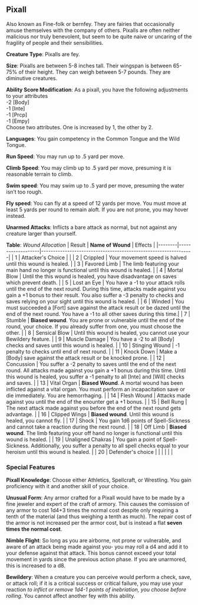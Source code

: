 ## Pixall
Also known as Fine-folk or bernfey. They are fairies that occasionally amuse themselves with the company of others. Pixalls are often neither malicious nor truly benevolent, but seem to be quite naive or uncaring of the fragility of people and their sensibilities.

**Creature Type**: Pixalls are fey.

**Size**: Pixalls are between 5-8 inches tall. Their wingspan is between 65-75% of their height. They can weigh between 5-7 pounds. They are diminutive creatures.

**Ability Score Modification**: As a pixall, you have the following adjustments to your attributes  
-2 [Body]  
-1 [Inte]  
-1 [Prcp]  
-1 [Empy]  
Choose two attributes. One is increased by 1, the other by 2.

**Languages**: You gain competency in the Common Tongue and the Wild Tongue.

**Run Speed**: You may run up to .5 yard per move.

**Climb Speed**: You may climb up to .5 yard per move, presuming it is reasonable terrain to climb.

**Swim speed**: You may swim up to .5 yard per move, presuming the water isn’t too rough.

**Fly speed**: You can fly at a speed of 12 yards per move. You must move at least 5 yards per round to remain aloft. If you are not prone, you may hover instead.

**Unarmed Attacks**: Inflicts a bare attack as normal, but not against any creature larger than yourself.

**Table**: *Wound Allocation*
| Result | **Name of Wound** | Effects                                                        |
|--------|-------------------|----------------------------------------------------------------|
|   1    | Attacker's Choice |                                                                |
|   2    | Crippled          | Your movement speed is halved until this wound is healed.      |
|   3    | Favored Limb      | The limb featuring your main hand no longer is functional until this wound is healed. |
|   4    | Mortal Blow       | Until the this wound is healed, you have disadvantage on saves which prevent death. |
|   5    | Lost an Eye       | You have a -1 to your attack rolls until the end of the next round. During this time, attacks made against you gain a +1 bonus to their result. You also suffer a -3 penalty to checks and saves relying on your sight until this wound is healed. |
|   6    | Winded            | You must succeeded a [Fort] save against the attack result or be dazed until the end of the next round. You have a -1 to all other saves during this time.|
|   7    | Stumble           | **Biased wound**. You are prone or vulnerable until the end of the round, your choice. If you already suffer from one, you must choose the other. |
|   8    | Sensical Blow     | Until this wound is healed, you cannot use your Bewildery feature.  |
|   9    | Muscle Damage     | You have a -2 to all [Body] checks and saves until this wound is healed. |
|   10   | Stinging Wound    | -1 penalty to checks until end of next round. |
|   11   | Knock Down        | Make a [Body] save against the attack result  or be knocked prone. |
|   12   | Concussion        | You suffer a -2 penalty to saves until the end of the next round. All attacks made against you gain a +1 bonus during this time. Until this wound is healed, you suffer a -1 penalty to all [Inte] and [Will] checks and saves. |
|   13   | Vital Organ       | **Biased Wound**. A mortal wound has been inflicted against a vital organ. You must perform an incapacitation save or die immediately. You are hemorrhaging. |
|   14   | Flesh Wound       | Attacks made against you until the end of the enounter get a +1 bonus. |
|   15   | Bell Rung         | The next attack made against you before the end of the next round gets advantage.  |
|   16   | Clipped Wings     | **Biased wound**. Until this wound is healed, you cannot fly. |
|   17   | Shock             | You gain 1d6 points of Spell-Sickness and cannot take a reaction during the next round. |
|   18   | Off Limb          | **Biased wound**. The limb featuring your off hand no longer is functional until this wound is healed. |
|   19   | Unaligned Chakras | You gain a point of Spell-Sickness. Additionally, you suffer a penalty to all spell checks equal to your heroism until this wound is healed. |
|   20   | Defender's choice |                                   |
|        |                                                |                                   |

### Special Features

**Pixall Knowledge**: Choose either Athletics, Spellcraft, or Wrestling. You gain proficiency with it and another skill of your choice.

**Unusual Form**: Any armor crafted for a Pixall would have to be made by a fine jeweler and expert of the craft of armory. This causes the comission of any armor to cost 1d4+3 times the normal cost despite only requiring a tenth of the material (and thus weighing a tenth as much). The repair cost of the armor is not increased per the armor cost, but is instead a flat **seven times the normal cost**.

**Nimble Flight**: So long as you are airborne, not prone or vulnerable, and aware of an attack being made against you- you may roll a d4 and add it to your defense against that attack. This bonus cannot exceed your total movement in yards since the previous action phase. If you are unarmored, this is increased to a d8.

**Bewildery**: When a creature you can perceive would perform a check, save, or attack roll; if it is a critical success or critical failure, you may use your reaction *to inflict or remove 1d4-1 points of inebriation, you choose before rolling*. You cannot affect another fey with this ability.
